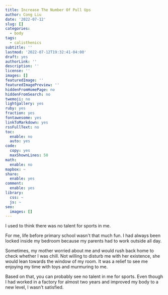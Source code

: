```yaml
---
title: Increase The Number Of Pull Ups
author: Cong Liu
date: '2022-07-12'
slug: []
categories: 
  - body
tags:
  - calisthenics
subtitle: ''
lastmod: '2022-07-12T19:32:41-04:00'
draft: yes
authorLink: ''
description: ''
license: ''
images: []
featuredImage: ''
featuredImagePreview: ''
hiddenFromHomePage: no
hiddenFromSearch: no
twemoji: no
lightgallery: yes
ruby: yes
fraction: yes
fontawesome: yes
linkToMarkdown: yes
rssFullText: no
toc:
  enable: no
  auto: yes
code:
  copy: yes
  maxShownLines: 50
math:
  enable: no
mapbox: ~
share:
  enable: yes
comment:
  enable: yes
library:
  css: ~
  js: ~
seo:
  images: []
---
```


I used to think there was no talent for sports in me.

For me, life before primary school wasn't that much fun. I had always been locked inside my bedroom because my parents had to work outside all day.

Sometimes, my mother worried about me and would rush back home to check whether I was chill. Not willing to disturb me with her existence, she would lean towards the window of my room. It was a relief to see me enjoying my time with toys and murmuring to me.

Based on that, you can probably see no talent in me for sports. Even though I had worked in a factory for almost two years and improved my body to a new level, I wasn't satisfied.
